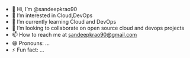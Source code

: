 - 👋 Hi, I’m @sandeepkrao90
- 👀 I’m interested in Cloud,DevOps
- 🌱 I’m currently learning Cloud and DevOps 
- 💞️ I’m looking to collaborate on open source cloud and devops projects
- 📫 How to reach me at sandeepkrao90@gmail.com
- 😄 Pronouns: ...
- ⚡ Fun fact: ...

<!---
sandeepkrao90/sandeepkrao90 is a ✨ special ✨ repository because its `README.md` (this file) appears on your GitHub profile.
You can click the Preview link to take a look at your changes.
--->
